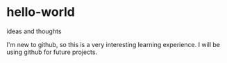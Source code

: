# hello-world
ideas and thoughts


I'm new to github, so this is a very interesting learning experience. I will be using github for future projects.
